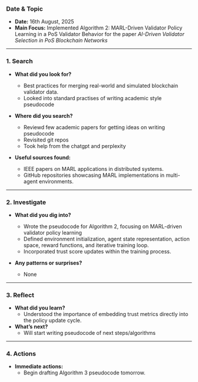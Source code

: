 ### Date & Topic

- **Date:** 16th August, 2025 
- **Main Focus:** Implemented Algorithm 2: MARL-Driven Validator Policy Learning in a PoS Validator Behavior for the paper *AI-Driven Validator Selection in PoS Blockchain Networks*

---

### 1. Search

- **What did you look for?**  
  - Best practices for merging real-world and simulated blockchain validator data.
  - Looked into standard practises of writing academic style pseudocode



- **Where did you search?**  
  - Reviewd few academic papers for getting ideas on writing pseudocode
  - Revisited git repos
  - Took help from the chatgpt and perplexity
  

- **Useful sources found:** 
    - IEEE papers on MARL applications in distributed systems.
    - GitHub repositories showcasing MARL implementations in multi-agent environments.
   

---

### 2. Investigate

- **What did you dig into?**  
  - Wrote the pseudocode for Algorithm 2, focusing on MARL-driven validator policy learning
  - Defined environment initialization, agent state representation, action space, reward functions, and iterative training loop.
  - Incorporated trust score updates within the training process.
  

- **Any patterns or surprises?**  
  - None
  
  

---

### 3. Reflect

- **What did you learn?**  
  - Understood the importance of embedding trust metrics directly into the policy update cycle.
- **What’s next?**  
  - Will start writing pseudocode of next steps/algorithms
  
  

---

### 4. Actions

- **Immediate actions:**  
  - Begin drafting Algorithm 3 pseudocode tomorrow.